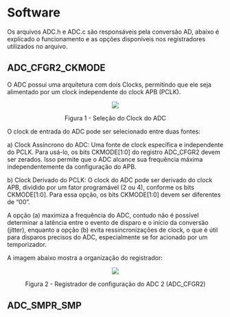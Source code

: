 # Software
Os arquivos ADC.h e ADC.c são responsáveis pela conversão AD, abaixo é explicado o funcionamento e as opções disponíveis nos registradores utilizados no arquivo.

## ADC_CFGR2_CKMODE
O ADC possui uma arquitetura com dois Clocks, permitindo que ele seja alimentado por um clock independente do clock APB (PCLK).
<p align="center">
<img src="https://github.com/user-attachments/assets/c9b06dd0-576b-49b3-87b4-13b10f161011">
</p>
<p align="center" width="100%">
  Figura 1 - Seleção do Clock do ADC
</p>

O clock de entrada do ADC pode ser selecionado entre duas fontes:

a) Clock Assíncrono do ADC: Uma fonte de clock específica e independente do PCLK. Para usá-lo, os bits CKMODE[1:0] do registro ADC_CFGR2 devem ser zerados. Isso permite que o ADC alcance sua frequência máxima independentemente da configuração do APB.

b) Clock Derivado do PCLK: O clock do ADC pode ser derivado do clock APB, dividido por um fator programável (2 ou 4), conforme os bits CKMODE[1:0]. Para essa opção, os bits CKMODE[1:0] devem ser diferentes de “00”.

A opção (a) maximiza a frequência do ADC, contudo não é possível determinar a latência entre o evento de disparo e o início da conversão (jitter), enquanto a opção (b) evita ressincronizações de clock, o que é útil para disparos precisos do ADC, especialmente se for acionado por um temporizador.

A imagem abaixo mostra a organização do registrador:

<p align="center">
<img src="https://github.com/user-attachments/assets/0c075911-23b4-43b4-a39d-dbb5faf30a12">
</p>
<p align="center" width="100%">
  Figura 2 - Registrador de configuração do ADC 2 (ADC_CFGR2)
</p>

## ADC_SMPR_SMP
